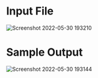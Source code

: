 # Input File

![Screenshot 2022-05-30 193210](https://user-images.githubusercontent.com/76675748/171071297-3cb1f927-a85c-4676-ad66-784901d9fb06.png)

# Sample Output

![Screenshot 2022-05-30 193144](https://user-images.githubusercontent.com/76675748/171071305-7d7a3afa-c768-40bd-a82d-2574ad492c1d.png)
